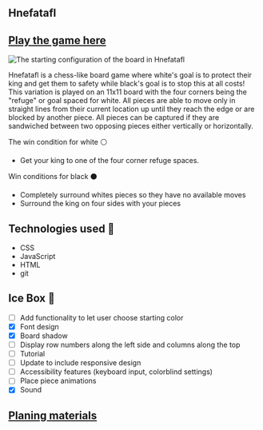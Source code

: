 ## Hnefatafl

## [Play the game here](https://codykilpatrick-viking-chess.netlify.app/)

![The starting configuration of the board in Hnefatafl](https://i.imgur.com/6HjgD9J.png)

Hnefatafl is a chess-like board game where white's goal is to protect their king and get them to safety while black's goal is to stop this at all costs! This variation is played on an 11x11 board with the four corners being the "refuge" or goal spaced for white. All pieces are able to move only in straight lines from their current location up until they reach the edge or are blocked by another piece. All pieces can be captured if they are sandwiched between two opposing pieces either vertically or horizontally.

The win condition for white ⚪️
- Get your king to one of the four corner refuge spaces.

Win conditions for black ⚫️
- Completely surround whites pieces so they have no available moves
- Surround the king on four sides with your pieces

## Technologies used 💾

- CSS
- JavaScript
- HTML
- git

## Ice Box 🧊

- [ ] Add functionality to let user choose starting color
- [x] Font design
- [x] Board shadow
- [ ] Display row numbers along the left side and columns along the top
- [ ] Tutorial
- [ ] Update to include responsive design
- [ ] Accessibility features (keyboard input, colorblind settings)
- [ ] Place piece animations
- [x] Sound

## [Planing materials](https://docs.google.com/document/d/18PkFRw63p-66KRuFg5KhWAbk4g55Rxc_EKMgye12uqc/edit)
